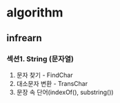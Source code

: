 # algorithm

## infrearn

### 섹션1. String (문자열)

1. 문자 찾기 - FindChar
2. 대소문자 변환 - TransChar
3. 문장 속 단어(indexOf(), substring())
